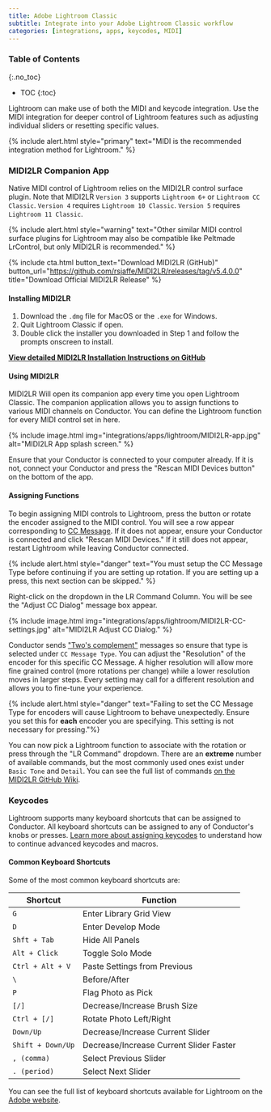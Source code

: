 ```yaml
---
title: Adobe Lightroom Classic
subtitle: Integrate into your Adobe Lightroom Classic workflow
categories: [integrations, apps, keycodes, MIDI]
---
```


### Table of Contents
{:.no_toc}
* TOC
{:toc}

Lightroom can make use of both the MIDI and keycode integration. Use the MIDI integration for deeper control of Lightroom features such as adjusting individual sliders or resetting specific values. 

{% include alert.html style="primary" text="MIDI is the recommended integration method for Lightroom." %}

### MIDI2LR Companion App

Native MIDI control of Lightroom relies on the MIDI2LR control surface plugin. Note that MIDI2LR `Version 3` supports `Lightroom 6+` or `Lightroom CC Classic`. `Version 4` requires `Lightroom 10 Classic`. `Version 5` requires `Lightroom 11 Classic`.

{% include alert.html style="warning" text="Other similar MIDI control surface plugins for Lightroom may also be compatible like Peltmade LrControl, but only MIDI2LR is recommended." %}

{% include cta.html button_text="Download MIDI2LR (GitHub)" button_url="https://github.com/rsjaffe/MIDI2LR/releases/tag/v5.4.0.0" title="Download Official MIDI2LR Release" %}

#### Installing MIDI2LR

1. Download the `.dmg` file for MacOS or the `.exe` for Windows. 
2. Quit Lightroom Classic if open.
3. Double click the installer you downloaded in Step 1 and follow the prompts onscreen to install.

**[View detailed MIDI2LR Installation Instructions on GitHub](https://github.com/rsjaffe/MIDI2LR/wiki#installation)**

#### Using MIDI2LR

MIDI2LR Will open its companion app every time you open Lightroom Classic. The companion application allows you to assign functions to various MIDI channels on Conductor. You can define the Lightroom function for every MIDI control set in here.

{% include image.html img="integrations/apps/lightroom/MIDI2LR-app.jpg" alt="MIDI2LR App splash screen." %}

Ensure that your Conductor is connected to your computer already. If it is not, connect your Conductor and press the "Rescan MIDI Devices button" on the bottom of the app. 

#### Assigning Functions

To begin assigning MIDI controls to Lightroom, press the button or rotate the encoder assigned to the MIDI control. You will see a row appear corresponding to [CC Message](/integrations/basics/using-MIDI/). If it does not appear, ensure your Conductor is connected and click "Rescan MIDI Devices." If it still does not appear, restart Lightroom while leaving Conductor connected.

{% include alert.html style="danger" text="You must setup the CC Message Type before continuing if you are setting up rotation. If you are setting up a press, this next section can be skipped." %}

Right-click on the dropdown in the LR Command Column. You will be see the "Adjust CC Dialog" message box appear.

{% include image.html img="integrations/apps/lightroom/MIDI2LR-CC-settings.jpg" alt="MIDI2LR Adjust CC Dialog." %}

Conductor sends ["Two's complement"](/integrations/basics/using-MIDI/) messages so ensure that type is selected under `CC Message Type`. You can adjust the "Resolution" of the encoder for this specific CC Message. A higher resolution will allow more fine grained control (more rotations per change) while a lower resolution moves in larger steps. Every setting may call for a different resolution and allows you to fine-tune your experience.

{% include alert.html style="danger" text="Failing to set the CC Message Type for encoders will cause Lightroom to behave unexpectedly. Ensure you set this for <b>each</b> encoder you are specifying. This setting is not necessary for pressing."%}

You can now pick a Lightroom function to associate with the rotation or press through the "LR Command" dropdown. There are an **extreme** number of available commands, but the most commonly used ones exist under `Basic Tone` and `Detail`. You can see the full list of commands [on the MIDI2LR GitHub Wiki](https://github.com/rsjaffe/MIDI2LR/wiki/Commands).

### Keycodes

Lightroom supports many keyboard shortcuts that can be assigned to Conductor. All keyboard shortcuts can be assigned to any of Conductor's knobs or presses. [Learn more about assigning keycodes](/integrations/basics/using-keycodes/) to understand how to continue advanced keycodes and macros.

#### Common Keyboard Shortcuts

Some of the most common keyboard shortcuts are:

| Shortcut      | Function                  |
|---------------|---------------------------|
| `G`           | Enter Library Grid View   |
| `D`           | Enter Develop Mode        |
| `Shft + Tab`  | Hide All Panels           |
| `Alt + Click` | Toggle Solo Mode          |
| `Ctrl + Alt + V` | Paste Settings from Previous |
| `\`           | Before/After              |
| `P`           | Flag Photo as Pick        |
| `[/]`         | Decrease/Increase Brush Size  |
| `Ctrl + [/]`  | Rotate Photo Left/Right   |
| `Down/Up`     | Decrease/Increase Current Slider  |
| `Shift + Down/Up` | Decrease/Increase Current Slider Faster |
| `, (comma)`   | Select Previous Slider    |
| `. (period)`  | Select Next Slider        |

You can see the full list of keyboard shortcuts available for Lightroom on the [Adobe website](https://helpx.adobe.com/lightroom-classic/help/keyboard-shortcuts.html).